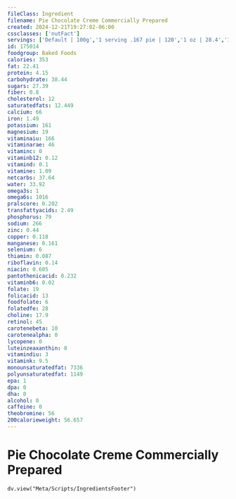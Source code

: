 ```yaml
---
fileClass: Ingredient
filename: Pie Chocolate Creme Commercially Prepared
created: 2024-12-21T19:27:02-06:00
cssclasses: ['nutFact']
servings: ['Default | 100g','1 serving .167 pie | 120','1 oz | 28.4','1 piece (1/4 of 6 inch pie) | 99','1 piece (1/6 of 8 inch pie) | 113']
id: 175014
foodgroup: Baked Foods
calories: 353
fat: 22.41
protein: 4.15
carbohydrate: 38.44
sugars: 27.39
fiber: 0.8
cholesterol: 12
saturatedfats: 12.449
calcium: 66
iron: 1.49
potassium: 161
magnesium: 19
vitaminaiu: 166
vitaminarae: 46
vitaminc: 0
vitaminb12: 0.12
vitamind: 0.1
vitamine: 1.09
netcarbs: 37.64
water: 33.92
omega3s: 1
omega6s: 1016
pralscore: 0.202
transfattyacids: 2.49
phosphorus: 79
sodium: 266
zinc: 0.44
copper: 0.118
manganese: 0.161
selenium: 6
thiamin: 0.087
riboflavin: 0.14
niacin: 0.605
pantothenicacid: 0.232
vitaminb6: 0.02
folate: 19
folicacid: 13
foodfolate: 6
folatedfe: 28
choline: 17.9
retinol: 45
carotenebeta: 10
carotenealpha: 0
lycopene: 0
luteinzeaxanthin: 8
vitamindiu: 3
vitamink: 9.5
monounsaturatedfat: 7336
polyunsaturatedfat: 1149
epa: 1
dpa: 0
dha: 0
alcohol: 0
caffeine: 0
theobromine: 56
200calorieweight: 56.657
---
```


# Pie Chocolate Creme Commercially Prepared

```dataviewjs
dv.view("Meta/Scripts/IngredientsFooter")
```